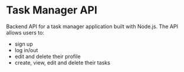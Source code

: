 # Task Manager API

Backend API for a task manager application built with Node.js. The API allows users to:
- sign up
- log in/out
- edit and delete their profile
- create, view, edit and delete their tasks

